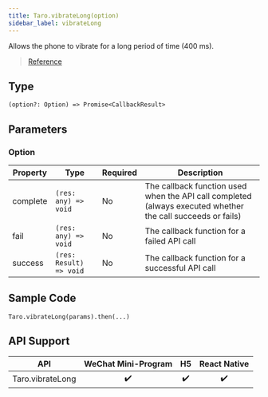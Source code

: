 ```yaml
---
title: Taro.vibrateLong(option)
sidebar_label: vibrateLong
---
```


Allows the phone to vibrate for a long period of time (400 ms).

> [Reference](https://developers.weixin.qq.com/miniprogram/dev/api/device/vibrate/wx.vibrateLong.html)

## Type

```tsx
(option?: Option) => Promise<CallbackResult>
```

## Parameters

### Option

<table>
  <thead>
    <tr>
      <th>Property</th>
      <th>Type</th>
      <th style={{ textAlign: "center"}}>Required</th>
      <th>Description</th>
    </tr>
  </thead>
  <tbody>
    <tr>
      <td>complete</td>
      <td><code>(res: any) =&gt; void</code></td>
      <td style={{ textAlign: "center"}}>No</td>
      <td>The callback function used when the API call completed (always executed whether the call succeeds or fails)</td>
    </tr>
    <tr>
      <td>fail</td>
      <td><code>(res: any) =&gt; void</code></td>
      <td style={{ textAlign: "center"}}>No</td>
      <td>The callback function for a failed API call</td>
    </tr>
    <tr>
      <td>success</td>
      <td><code>(res: Result) =&gt; void</code></td>
      <td style={{ textAlign: "center"}}>No</td>
      <td>The callback function for a successful API call</td>
    </tr>
  </tbody>
</table>

## Sample Code

```tsx
Taro.vibrateLong(params).then(...)
```

## API Support

|       API        | WeChat Mini-Program | H5 | React Native |
|:----------------:|:-------------------:|:--:|:------------:|
| Taro.vibrateLong |         ✔️          | ✔️ |      ✔️      |
